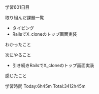 学習601日目

取り組んだ課題一覧

- タイピング
- RailsでX_cloneのトップ画面実装

わかったこと

次にやること

- 引き続きRailsでX_cloneのトップ画面実装


感じたこと

学習時間 Today:6h45m Total:3412h45m
